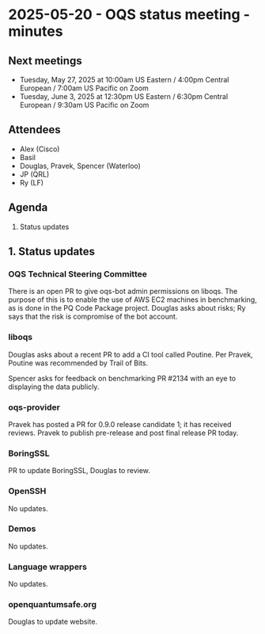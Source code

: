 # 2025-05-20 - OQS status meeting - minutes

## Next meetings

- Tuesday, May 27, 2025 at 10:00am US Eastern / 4:00pm Central European / 7:00am US Pacific on Zoom
- Tuesday, June 3, 2025 at 12:30pm US Eastern / 6:30pm Central European / 9:30am US Pacific on Zoom

## Attendees

- Alex (Cisco)
- Basil
- Douglas, Pravek, Spencer (Waterloo)
- JP (QRL)
- Ry (LF)

## Agenda

1. Status updates

## 1. Status updates

### OQS Technical Steering Committee

There is an open PR to give oqs-bot admin permissions on liboqs.
The purpose of this is to enable the use of AWS EC2 machines in benchmarking, as is done in the PQ Code Package project.
Douglas asks about risks; Ry says that the risk is compromise of the bot account.

### liboqs

Douglas asks about a recent PR to add a CI tool called Poutine.
Per Pravek, Poutine was recommended by Trail of Bits.

Spencer asks for feedback on benchmarking PR #2134 with an eye to displaying the data publicly.

### oqs-provider

Pravek has posted a PR for 0.9.0 release candidate 1; it has received reviews.
Pravek to publish pre-release and post final release PR today.

### BoringSSL

PR to update BoringSSL, Douglas to review.

### OpenSSH

No updates.

### Demos

No updates.

### Language wrappers

No updates.

### openquantumsafe.org

Douglas to update website.
